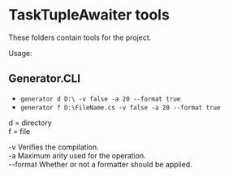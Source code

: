 # TaskTupleAwaiter tools

These folders contain tools for the project.

Usage:

## Generator.CLI

 - `generator d D:\ -v false -a 20 --format true`
 - `generator f D:\FileName.cs -v false -a 20 --format true`
 
 d = directory  
 f = file  

 -v Verifies the compilation.  
 -a Maximum arity used for the operation.  
 --format Whether or not a formatter should be applied.  
